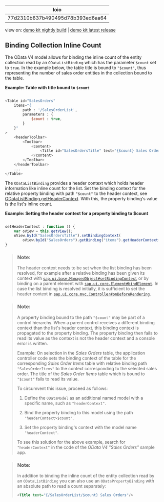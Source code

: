 <!-- loio77d2310b637b490495d78b393ed6aa64 -->

| loio |
| -----|
| 77d2310b637b490495d78b393ed6aa64 |

<div id="loio">

view on: [demo kit nightly build](https://openui5nightly.hana.ondemand.com/#/topic/77d2310b637b490495d78b393ed6aa64) | [demo kit latest release](https://openui5.hana.ondemand.com/#/topic/77d2310b637b490495d78b393ed6aa64)</div>

## Binding Collection Inline Count

The OData V4 model allows for binding the inline count of the entity collection read by an `ODataListBinding` which has the parameter `$count` set to `true`. In the example below, the table title is bound to `"$count"`, thus representing the number of sales order entities in the collection bound to the table.

**Example: Table with title bound to `$count`**

``` js

<Table id="SalesOrders"
    items="{
        path : '/SalesOrderList',
        parameters : {
            $count : true,
        }
    }"
>
    <headerToolbar>
        <Toolbar>
            <content>
                <Title id="SalesOrdersTitle" text="{$count} Sales Orders"/>
            </content>
        </Toolbar>
    </headerToolbar>
    ...
</Table>
```

The `ODataListBinding` provides a header context which holds header information like inline count for the list. Set the binding context for the relative property binding with path `"$count"` to the header context, see [ODataListBinding.getHeaderContext](https://openui5.hana.ondemand.com/#/api/sap.ui.model.odata.v4.ODataListBinding.getHeaderContext). With this, the property binding's value is the list's inline count.

**Example: Setting the header context for a property binding to $count**

``` js

setHeaderContext : function () {
    var oView = this.getView();
    oView.byId("SalesOrdersTitle").setBindingContext(
        oView.byId("SalesOrders").getBinding("items").getHeaderContext());
}
```

> ### Note:  
> The header context needs to be set when the list binding has been resolved, for example after a relative binding has been given its context with [`sap.ui.base.ManagedObject#setBindingContext`](https://openui5.hana.ondemand.com/#/api/sap.ui.base.ManagedObject/methods/setBindingContext) or by binding on a parent element with [`sap.ui.core.Element#bindElement`](https://openui5.hana.ondemand.com/#/api/sap.ui.core.Element/methods/bindElement). In case the list binding is resolved initially, it is sufficient to set the header context in [`sap.ui.core.mvc.Controller#onBeforeRendering`](https://openui5.hana.ondemand.com/#/api/sap.ui.core.mvc.Controller/methods/onBeforeRendering).

> ### Note:  
> A property binding bound to the path `"$count"` may be part of a control hierarchy. When a parent control receives a different binding context than the list's header context, this binding context is propagated to the property binding. The property binding then fails to read its value as the context is not the header context and a console error is written.
> 
> Example: On selection in the *Sales Orders* table, the application controller code sets the binding context of the table for the corresponding *Sales Order Items* table with relative binding path `"SalesOrderItems"` to the context corresponding to the selected sales order. The title of the *Sales Order Items* table which is bound to `"$count"` fails to read its value.
> 
> To circumvent this issue, proceed as follows:
> 
> 1.  Define the `ODataModel` as an additional named model with a specific name, such as `"headerContext"`.
> 
> 2.  Bind the property binding to this model using the path `"headerContext>$count"`.
> 
> 3.  Set the property binding's context with the model name `"headerContext"`.
> 
> 
> To see this solution for the above example, search for `"headerContext"` in the code of the *OData V4 "Sales Orders"* sample app.

> ### Note:  
> In addition to binding the inline count of the entity collection read by an `ODataListBinding` you can also use an `ODataPropertyBinding` with an absolute path to read a count separately:
> 
> ``` xml
> <Title text="{/SalesOrderList/$count} Sales Orders"/>
> ```

